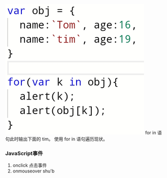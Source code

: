 ![输入图片说明](/imgs/2024-05-17/UKxNwArwbGBQLY3p.jpeg)
for in 语句此时输出下面的 tim。
使用 for in 语句遍历现状。

### JavaScript事件

 1. onclick 点击事件
 2. onmouseover shu'b

<!--stackedit_data:
eyJoaXN0b3J5IjpbMTA0ODM4MzU3OSwtMTUyMjc0NTkwOCwtMj
A4ODc0NjYxMiwtMTA4MTAzNzI5XX0=
-->